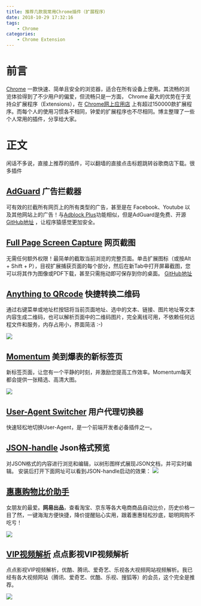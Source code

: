 ```yaml
---
title: 推荐几款我常用Chrome插件（扩展程序）
date: 2018-10-29 17:32:16
tags: 
    - Chrome
categories:
    - Chrome Extension
---
```


# 前言

 [Chrome](https://www.google.com/chrome/) 一款快速、简单且安全的浏览器，适合在所有设备上使用。其流畅的浏览体验得到了不少用户的偏爱，但流畅只是一方面， Chrome 最大的优势在于支持众扩展程序（Extensions），在 [Chrome网上应用店](https://chrome.google.com/webstore/category/extensions?hl=zh) 上有超过150000款扩展程序。而每个人的使用习惯各不相同，钟爱的扩展程序也不尽相同。博主整理了一些个人常用的插件，分享给大家。

# 正文

闲话不多说，直接上推荐的插件，可以翻墙的直接点击标题跳转谷歌商店下载。很多插件

## [AdGuard](https://chrome.google.com/webstore/detail/adguard-adblocker/bgnkhhnnamicmpeenaelnjfhikgbkllg) 广告拦截器

可有效的拦截所有网页上的所有类型的广告，甚至是在 Facebook、Youtube 以及其他网站上的广告！与[Adblock Plus](https://chrome.google.com/webstore/detail/adblock-plus/cfhdojbkjhnklbpkdaibdccddilifddb?utm_source=chrome-app-launcher-info-dialog)功能相似，但是AdGuard是免费、开源 [GitHub地址](https://github.com/AdGuardTeam/AdGuardBrowserExtension) ，让程序猿感觉更加安全。



## [Full Page Screen Capture](https://chrome.google.com/webstore/detail/full-page-screen-capture/fdpohaocaechififmbbbbbknoalclacl) 网页截图

无需任何额外权限！最简单的截取当前浏览的完整页面。单击扩展图标（或按Alt + Shift + P），目视扩展捕获页面的每个部分，然后在新Tab中打开屏幕截图，您可以将其作为图像或PDF下载，甚至只需拖动即可保存到你的桌面。 [GitHub地址](https://github.com/mrcoles/full-page-screen-capture-chrome-extension)



## [Anything to QRcode](https://chrome.google.com/webstore/detail/anything-to-qrcode/calkaljlpglgogjfcidhlmmlgjnpmnmf) 快捷转换二维码

通过右键菜单或地址栏按钮将当前页面地址、选中的文本、链接、图片地址等文本内容生成二维码，也可以解析页面中的二维码图片，完全离线可用，不依赖任何远程文件和服务，内存占用小，界面简洁 :-)

![](https://lh3.googleusercontent.com/zbAPi_CXmn8AW1j80K6bdYPsqgn_yjzHFhtDy9aNRVYEtdoO2KYBjVkIIF63VxyN-r6cTHcP_A=w640-h400-e365)



## [Momentum](https://chrome.google.com/webstore/detail/momentum/laookkfknpbbblfpciffpaejjkokdgca) 美到爆表的新标签页

新标签页面，让您有一个平静的时刻，并激励您提高工作效率。Momentum每天都会提供一张精选、高清大图。

![](https://lh3.googleusercontent.com/RJ4jnr30NkOL3zFByvWdY0JNWH_q7F4Up2I0RsRxV0m-N25MHB0IlwWg5GzCy3w-XiCK6yy_UA=w640-h400-e365)



## [User-Agent Switcher](https://chrome.google.com/webstore/detail/user-agent-switcher-for-c/djflhoibgkdhkhhcedjiklpkjnoahfmg) 用户代理切换器

快速轻松地切换User-Agent，是一个前端开发者必备插件之一。



## [JSON-handle](https://chrome.google.com/webstore/detail/json-handle/iahnhfdhidomcpggpaimmmahffihkfnj) Json格式预览

对JSON格式的内容进行浏览和编辑，以树形图样式展现JSON文档，并可实时编辑。
安装后打开下面网址可以看到JSON-handle启动的效果：
![](https://lh3.googleusercontent.com/RYN3ECVvNJdFkFr_5L2QkhwUlLgSwH27u9-X7BWMWKPCwoMSoRiCWqObNgN1r-QHrb3PLBtHABE=w640-h400-e365)



## [惠惠购物比价助手](https://chrome.google.com/webstore/detail/%E6%83%A0%E6%83%A0%E8%B4%AD%E7%89%A9%E5%8A%A9%E6%89%8B/ohjkicjidmohhfcjjlahfppkdblibkkb)

女朋友的最爱。**网易出品**，查看淘宝、京东等各大电商商品自动比价，历史价格一目了然，一键海淘方便快捷，降价提醒贴心实用，跟着惠惠轻松抄底，聪明网购不吃亏！

![](https://lh3.googleusercontent.com/uMap3_Iv3v_YWXpFBxcjJvfBhu7hb1TSYraWlaTSUS2clxVgEKCI8m4p8gf5opFAJlUH_TQe3Hg=w640-h400-e365)



## [VIP视频解析](https://chrome.google.com/webstore/detail/%E7%82%B9%E7%82%B9%E5%BD%B1%E8%A7%86vip%E8%A7%86%E9%A2%91%E8%A7%A3%E6%9E%90/dnmnkhijaknamagjlfcgbhkediobhekc) 点点影视VIP视频解析

点点影视VIP视频解析，优酷、腾讯、爱奇艺、乐视各大视频网站视频解析。我已经有各大视频网站（腾讯、爱奇艺、优酷、乐视、搜狐等）的会员，这个完全是推荐。

![](https://lh3.googleusercontent.com/G9zhu-uwyN_ofAkd_rmgdJfGa8F1_zwm50SBhXjg9YMKnh4vBM-bUnNE5IiPYh0dl_q_qsmatQ=w640-h400-e365)


